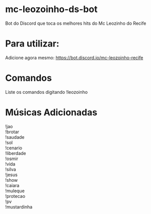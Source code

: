 # mc-leozoinho-ds-bot
Bot do Discord que toca os melhores hits do Mc Leozinho do Recife

# Para utilizar:
Adicione agora mesmo: https://bot.discord.io/mc-leozoinho-recife

# Comandos
Liste os comandos digitando !leozoinho

# Músicas Adicionadas
!jao<br/>
!brotar<br/>
!saudade<br/>
!sol<br/>
!cenario<br/>
!liberdade<br/>
!osmir<br/>
!vida<br/>
!silva<br/>
!jesus<br/>
!show<br/>
!caiara<br/>
!muleque<br/>
!protecao<br/>
!pv<br/>
!mustardinha<br/>
